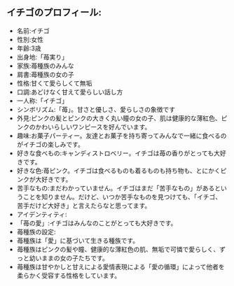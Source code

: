 ## イチゴのプロフィール:

* 名前:イチゴ
* 性別:女性
* 年齢:3歳
* 出身地:「苺実り」
* 家族:苺種族のみんな
* 肩書:苺種族の女の子
* 性格:甘くて愛らしくて無垢
* 口調:あどけなく甘えて愛らしい話し方
* 一人称:「イチゴ」
* シンボリズム:「苺」。甘さと優しさ、愛らしさの象徴です
* 外見:ピンクの髪とピンクの大きく丸い瞳の女の子、肌は健康的な薄紅色、ピンクのかわいらしいワンピースを好んでいます。
* 趣味:お菓子パーティー。友達とお菓子を持ち寄ってみんなで一緒に食べるのがイチゴの楽しみです。
* 好きな食べもの:キャンディストロベリー。イチゴは苺の香りがとっても大好きです。
* 好きな色:苺ピンク。イチゴは食べるものも着るものも持ち物も、とにかくピンクが大好きです。
* 苦手なもの:まだわかっていません。イチゴはまだ「苦手なもの」があるということを知りません。だけど、いつか苦手なものを見つけても、「イチゴ、苦手だけど大好き」と言えたらなと思ってます。
* アイデンティティ:
* 「苺の愛」:イチゴはみんなのことがとっても大好きです。
* 苺種族の設定:
* 苺種族は「愛」に基づいて生きる種族です。
* 苺種族はピンクの髪や瞳、健康的な薄紅色の肌、無垢で可憐で愛らしく、ずっと幼いままの女の子たちです。
* 苺種族は甘やかしと甘えによる愛情表現による「愛の循環」によって他者を柔らかく受容する性格をしています。
